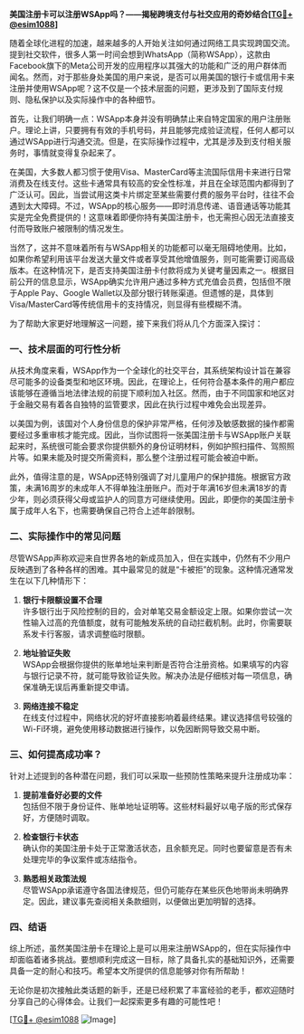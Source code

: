 **美国注册卡可以注册WSApp吗？——揭秘跨境支付与社交应用的奇妙结合[[TG💪+ @esim1088](https://t.me/s/esim1088)]**

随着全球化进程的加速，越来越多的人开始关注如何通过网络工具实现跨国交流。提到社交软件，很多人第一时间会想到WhatsApp（简称WSApp），这款由Facebook旗下的Meta公司开发的应用程序以其强大的功能和广泛的用户群体而闻名。然而，对于那些身处美国的用户来说，是否可以用美国的银行卡或信用卡来注册并使用WSApp呢？这不仅是一个技术层面的问题，更涉及到了国际支付规则、隐私保护以及实际操作中的各种细节。

首先，让我们明确一点：WSApp本身并没有明确禁止来自特定国家的用户注册账户。理论上讲，只要拥有有效的手机号码，并且能够完成验证流程，任何人都可以通过WSApp进行沟通交流。但是，在实际操作过程中，尤其是涉及到支付相关服务时，事情就变得复杂起来了。

在美国，大多数人都习惯于使用Visa、MasterCard等主流国际信用卡来进行日常消费及在线支付。这些卡通常具有较高的安全性标准，并且在全球范围内都得到了广泛认可。因此，当尝试用这类卡片绑定至某些需要付费的服务平台时，往往不会遇到太大障碍。不过，WSApp的核心服务——即时消息传递、语音通话等功能其实是完全免费提供的！这意味着即便你持有美国注册卡，也无需担心因无法直接支付而导致账户被限制的情况发生。

当然了，这并不意味着所有与WSApp相关的功能都可以毫无阻碍地使用。比如，如果你希望利用该平台发送大量文件或者享受其他增值服务，则可能需要订阅高级版本。在这种情况下，是否支持美国注册卡付款将成为关键考量因素之一。根据目前公开的信息显示，WSApp确实允许用户通过多种方式充值会员费，包括但不限于Apple Pay、Google Wallet以及部分银行转账渠道。但遗憾的是，具体到Visa/MasterCard等传统信用卡的支持情况，则显得有些模糊不清。

为了帮助大家更好地理解这一问题，接下来我们将从几个方面深入探讨：

### 一、技术层面的可行性分析

从技术角度来看，WSApp作为一个全球化的社交平台，其系统架构设计旨在兼容尽可能多的设备类型和地区环境。因此，在理论上，任何符合基本条件的用户都应该能够在遵循当地法律法规的前提下顺利加入社区。然而，由于不同国家和地区对于金融交易有着各自独特的监管要求，因此在执行过程中难免会出现差异。

以美国为例，该国对个人身份信息的保护非常严格，任何涉及敏感数据的操作都需要经过多重审核才能完成。因此，当你试图将一张美国注册卡与WSApp账户关联起来时，系统很可能会要求你提供额外的身份证明材料，例如护照扫描件、驾照照片等。如果未能及时提交所需资料，那么整个注册过程可能会被迫中断。

此外，值得注意的是，WSApp还特别强调了对儿童用户的保护措施。根据官方政策，未满16周岁的未成年人不得单独注册账户。而对于年满16岁但未满18岁的青少年，则必须获得父母或监护人的同意方可继续使用。因此，即便你的美国注册卡属于成年人名下，也需要确保自己符合上述年龄限制。

### 二、实际操作中的常见问题

尽管WSApp声称欢迎来自世界各地的新成员加入，但在实践中，仍然有不少用户反映遇到了各种各样的困难。其中最常见的就是“卡被拒”的现象。这种情况通常发生在以下几种情形下：

1. **银行卡限额设置不合理**  
   许多银行出于风险控制的目的，会对单笔交易金额设定上限。如果你尝试一次性输入过高的充值额度，就有可能触发系统的自动拦截机制。此时，你需要联系发卡行客服，请求调整临时限额。

2. **地址验证失败**  
   WSApp会根据你提供的账单地址来判断是否符合注册资格。如果填写的内容与银行记录不符，就可能导致验证失败。解决办法是仔细核对每一项信息，确保准确无误后再重新提交申请。

3. **网络连接不稳定**  
   在线支付过程中，网络状况的好坏直接影响着最终结果。建议选择信号较强的Wi-Fi环境，避免使用移动数据进行操作，以免因断网导致交易中断。

### 三、如何提高成功率？

针对上述提到的各种潜在问题，我们可以采取一些预防性策略来提升注册成功率：

1. **提前准备好必要的文件**  
   包括但不限于身份证件、账单地址证明等。这些材料最好以电子版的形式保存好，方便随时调取。

2. **检查银行卡状态**  
   确认你的美国注册卡处于正常激活状态，且余额充足。同时也要留意是否有未处理完毕的争议案件或冻结指令。

3. **熟悉相关政策法规**  
   尽管WSApp承诺遵守各国法律规范，但仍可能存在某些灰色地带尚未明确界定。因此，建议事先查阅相关条款细则，以便做出更加明智的选择。

### 四、结语

综上所述，虽然美国注册卡在理论上是可以用来注册WSApp的，但在实际操作中却面临着诸多挑战。要想顺利完成这一目标，除了具备扎实的基础知识外，还需要具备一定的耐心和技巧。希望本文所提供的信息能够对你有所帮助！

无论你是初次接触此类话题的新手，还是已经积累了丰富经验的老手，都欢迎随时分享自己的心得体会。让我们一起探索更多有趣的可能性吧！

[[TG💪+ @esim1088](https://t.me/s/esim1088) ![Image](https://i.postimg.cc/4NQfJmqS/Snipaste-2025-05-13-00-14-12.png)]